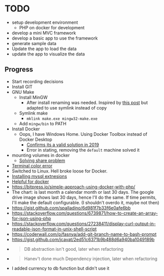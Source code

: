 # TODO

- setup development environment
  - PHP on docker for development
- develop a mini MVC framework
- develop a basic app to use the framework
- generate sample data
- Update the app to load the data
- update the app to visualize the data

## Progress

- Start recording decisions
- Install GIT
- GNU Make
  - Install MinGW
    - After install renaming was needed. Inspired by [this post](https://stackoverflow.com/questions/12881854/how-to-use-gnu-make-on-windows) but adapted to use symlink instead of copy
  - Symlink make
    - `mklink make.exe mingw32-make.exe`
  - Add `mingw/bin` to PATH
- Install Docker
  - Oops, I have Windows Home. Using Docker Toolbox instead of Docker Desktop
    - [Confirms its a valid solution in 2019](https://thewebspark.com/2019/04/04/how-to-install-docker-on-windows-10-home-edition-solved/)
    - Error in stating, removing the `default` machine solved it
- mounting volumes in docker
  - [Solving share problem](http://support.divio.com/en/articles/646695-how-to-use-a-directory-outside-c-users-with-docker-toolbox-docker-for-windows)
- [Terminal color error](https://stackoverflow.com/questions/6804208/nano-error-error-opening-terminal-xterm-256color)
- Switched to Linux. Hell broke loose for Docker.
- [Installing mysql extnesions](https://stackoverflow.com/questions/44603941/how-to-enable-pdo-mysql-in-the-php-docker-image)
- [Helpful for docker](https://www.shiphp.com/blog/2017/php-mysql-docker)
- https://bitpress.io/simple-approach-using-docker-with-php/
- The chart: is last month a calendar month or last 30 days. The google drive image shows last 30 days, hence I'll do the same. If time permits, I'll make the default configurable. (I shouldn't overdo it, maybe not then)
- https://gist.github.com/spalladino/6d981f7b33f6e0afe6bb
- https://stackoverflow.com/questions/6739871/how-to-create-an-array-for-json-using-php
- https://stackoverflow.com/questions/27238411/display-curl-output-in-readable-json-format-in-unix-shell-script
- https://coderwall.com/p/fasnya/add-git-branch-name-to-bash-prompt
- https://gist.github.com/jcavat/2ed51c6371b9b488d6a940ba1049189b
- > DB abstraction isn't good, later when refactoring
- > Hanev't done much Dependency injection, later when refactoring
- I added currency to db function but didn't use it
